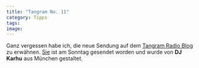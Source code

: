 ```yaml
---
title: "Tangram No. 11"
category: Tipps
tags: 
image: 
---
```


Ganz vergessen habe ich, die neue Sendung auf dem [Tangram Radio Blog](http://www.tangramradioblog.de.be/) zu erwähnen. [Sie](http://www.azabeats.de/tangram/tangram_radio_blog11(www.tangramradioblog.de.be).mp3) ist am Sonntag gesendet worden und wurde von **DJ Karhu** aus München gestaltet.